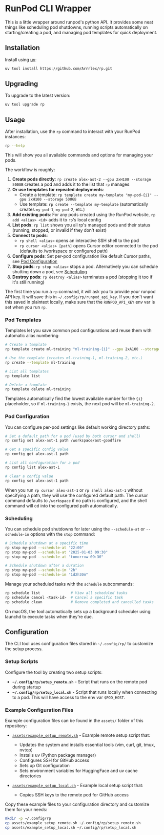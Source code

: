 # RunPod CLI Wrapper

This is a little wrapper around runpod's python API. It provides some neat things like scheduling pod shutdowns, running scripts automatically on starting/creating a pod, and managing pod templates for quick deployment.

## Installation

Install using [uv](https://docs.astral.sh/uv/):

```bash
uv tool install https://github.com/Arrrlex/rp.git
```

## Upgrading

To upgrade to the latest version:

```bash
uv tool upgrade rp
```

## Usage

After installation, use the `rp` command to interact with your RunPod instances:

```bash
rp --help
```

This will show you all available commands and options for managing your pods.

The workflow is roughly:

1. **Create pods directly**: `rp create alex-ast-2 --gpu 2xH100 --storage 500GB` creates a pod and adds it to the list that `rp` manages
2. **Or use templates for repeated deployments**:
   - Create a template: `rp template create my-template "my-pod-{i}" --gpu 2xH100 --storage 500GB`
   - Use template: `rp create --template my-template` (automatically creates `my-pod-1`, `my-pod-2`, etc.)
3. **Add existing pods**: For any pods created using the RunPod website, `rp add <alias> <id>` adds it to `rp`'s local config
4. **List pods**: `rp list` shows you all rp's managed pods and their status (running, stopped, or invalid if they don't exist)
5. **Connect to pods**:
   - `rp shell <alias>` opens an interactive SSH shell to the pod
   - `rp cursor <alias> [path]` opens Cursor editor connected to the pod (defaults to /workspace or configured path)
6. **Configure pods**: Set per-pod configuration like default Cursor paths, see [Pod Configuration](#pod-configuration)
7. **Stop pods**: `rp stop <alias>` stops a pod. Alternatively you can schedule shutting down a pod, see [Scheduling](#scheduling)
8. **Destroy pods**: `rp destroy <alias>` terminates a pod (stopping it too if it's still running)

The first time you run a `rp` command, it will ask you to provide your runpod API key. It will save this in `~/.config/rp/runpod_api_key`. If you don't want this saved in plaintext locally, make sure that the `RUNPOD_API_KEY` env var is set when you run `rp`.

### Pod Templates

Templates let you save common pod configurations and reuse them with automatic alias numbering:

```bash
# Create a template
rp template create ml-training "ml-training-{i}" --gpu 2xA100 --storage 1TB

# Use the template (creates ml-training-1, ml-training-2, etc.)
rp create --template ml-training

# List all templates
rp template list

# Delete a template
rp template delete ml-training
```

Templates automatically find the lowest available number for the `{i}` placeholder, so if `ml-training-1` exists, the next pod will be `ml-training-2`.

### Pod Configuration

You can configure per-pod settings like default working directory paths:

```bash
# Set a default path for a pod (used by both cursor and shell)
rp config set alex-ast-1 path /workspace/ast-goodfire

# Get a specific config value
rp config get alex-ast-1 path

# List all configuration for a pod
rp config list alex-ast-1

# Clear a config value
rp config set alex-ast-1 path
```

When you run `rp cursor alex-ast-1` or `rp shell alex-ast-1` without specifying a path, they will use the configured default path. The cursor command defaults to `/workspace` if no path is configured, and the shell command will cd into the configured path automatically.

### Scheduling

You can schedule pod shutdowns for later using the `--schedule-at` or `--schedule-in` options with the `stop` command:

```bash
# Schedule shutdown at a specific time
rp stop my-pod --schedule-at "22:00"
rp stop my-pod --schedule-at "2025-01-03 09:30"
rp stop my-pod --schedule-at "tomorrow 09:30"

# Schedule shutdown after a duration
rp stop my-pod --schedule-in "2h"
rp stop my-pod --schedule-in "1d2h30m"
```

Manage your scheduled tasks with the `schedule` subcommands:

```bash
rp schedule list              # View all scheduled tasks
rp schedule cancel <task-id>  # Cancel a specific task
rp schedule clean             # Remove completed and cancelled tasks
```

On macOS, the tool automatically sets up a background scheduler using launchd to execute tasks when they're due.

## Configuration

The CLI tool uses configuration files stored in `~/.config/rp/` to customize the setup process.

### Setup Scripts

Configure the tool by creating two setup scripts:

- **`~/.config/rp/setup_remote.sh`** - Script that runs on the remote pod during startup
- **`~/.config/rp/setup_local.sh`** - Script that runs locally when connecting to a pod. This will have access to the env var `$POD_HOST`.

### Example Configuration Files

Example configuration files can be found in the `assets/` folder of this repository:

- [`assets/example_setup_remote.sh`](assets/example_setup_remote.sh) - Example remote setup script that:
  - Updates the system and installs essential tools (vim, curl, git, tmux, nvtop)
  - Installs uv (Python package manager)
  - Configures SSH for GitHub access
  - Sets up Git configuration
  - Sets environment variables for HuggingFace and uv cache directories

- [`assets/example_setup_local.sh`](assets/example_setup_local.sh) - Example local setup script that:
  - Copies SSH keys to the remote pod for GitHub access

Copy these example files to your configuration directory and customize them for your needs:

```bash
mkdir -p ~/.config/rp
cp assets/example_setup_remote.sh ~/.config/rp/setup_remote.sh
cp assets/example_setup_local.sh ~/.config/rp/setup_local.sh
```
